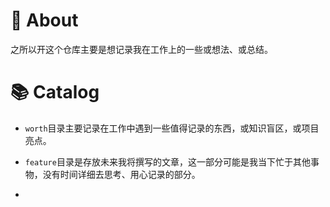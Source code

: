 # 👻 About

之所以开这个仓库主要是想记录我在工作上的一些或想法、或总结。

# 📚 Catalog

- `worth`目录主要记录在工作中遇到一些值得记录的东西，或知识盲区，或项目亮点。

- `feature`目录是存放未来我将撰写的文章，这一部分可能是我当下忙于其他事物，没有时间详细去思考、用心记录的部分。

- 
